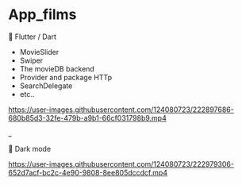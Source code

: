 # App_films

💙 Flutter / Dart
- MovieSlider
- Swiper
- The movieDB backend
- Provider and package HTTp
- SearchDelegate
- etc..


https://user-images.githubusercontent.com/124080723/222897686-680b85d3-32fe-479b-a9b1-66cf031798b9.mp4

_

💙 Dark mode

https://user-images.githubusercontent.com/124080723/222979306-652d7acf-bc2c-4e90-9808-8ee805dccdcf.mp4

